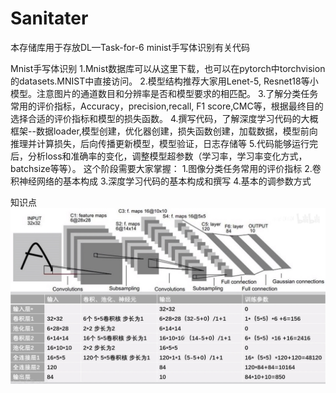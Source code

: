 # Sanitater
本存储库用于存放DL—Task-for-6 minist手写体识别有关代码

Mnist手写体识别
  1.Mnist数据库可以从这里下载，也可以在pytorch中torchvision的datasets.MNIST中直接访问。
  2.模型结构推荐大家用Lenet-5, Resnet18等小模型。注意图片的通道数目和分辨率是否和模型要求的相匹配。 
  3.了解分类任务常用的评价指标，Accuracy，precision,recall, F1 score,CMC等，根据最终目的选择合适的评价指标和模型的损失函数。
  4.撰写代码，了解深度学习代码的大概框架--数据loader,模型创建，优化器创建，损失函数创建，加载数据，模型前向推理并计算损失，后向传播更新模型，模型验证，日志存储等
  5.代码能够运行完后，分析loss和准确率的变化，调整模型超参数（学习率，学习率变化方式，batchsize等等）。
  这个阶段需要大家掌握：
  1.图像分类任务常用的评价指标
  2.卷积神经网络的基本构成
  3.深度学习代码的基本构成和撰写
  4.基本的调参数方式

知识点
![image](https://github.com/Eason0921/Sanitater/blob/main/img_folder/letnet.jpg)
